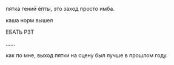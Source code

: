 пятка гений ёпты, это заход просто имба.

каша норм вышел

ЕБАТЬ РЗТ

......

как по мне, выход пятки на сцену был лучше в прошлом году.
